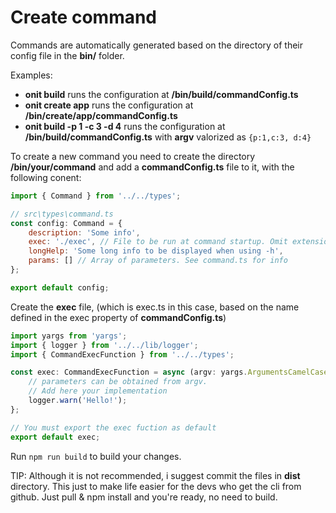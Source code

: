 # Create command

Commands are automatically generated based on the directory of their config file in the **bin/** folder.

Examples:
- **onit build** runs the configuration at **/bin/build/commandConfig.ts**
- **onit create app** runs the configuration at  **/bin/create/app/commandConfig.ts**
- **onit build -p 1 -c 3 -d 4** runs the configuration at  **/bin/build/commandConfig.ts** with **argv** valorized as ```{p:1,c:3, d:4}```

To create a new command you need to create the directory **/bin/your/command** and add a  **commandConfig.ts** file to it, with the following conent:

```js
import { Command } from '../../types';

// src\types\command.ts
const config: Command = {
    description: 'Some info',
    exec: './exec', // File to be run at command startup. Omit extension. 
    longHelp: 'Some long info to be displayed when using -h',
    params: [] // Array of parameters. See command.ts for info
};

export default config;
```
Create the **exec** file, (which is exec.ts in this case, based on the name defined in the exec property of **commandConfig.ts**)


```js
import yargs from 'yargs';
import { logger } from '../../lib/logger';
import { CommandExecFunction } from '../../types';

const exec: CommandExecFunction = async (argv: yargs.ArgumentsCamelCase<unknown>) => {
    // parameters can be obtained from argv.
    // Add here your implementation 
    logger.warn('Hello!');
};

// You must export the exec fuction as default
export default exec;
```

Run ```npm run build``` to build your changes.

TIP:
Although it is not recommended, i suggest commit the files in **dist** directory.
This just to make life easier for the devs who get the cli from github. Just pull & npm install and you're ready, no need to build.